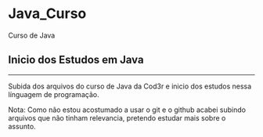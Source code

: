 # Java_Curso
Curso de Java

## Inicio dos Estudos em Java

***

Subida dos arquivos do curso de Java da Cod3r e inicio dos estudos nessa línguagem de programação.

Nota: Como não estou acostumado a usar o git e o github acabei subindo arquivos que não tinham relevancia, pretendo estudar mais sobre o assunto.
